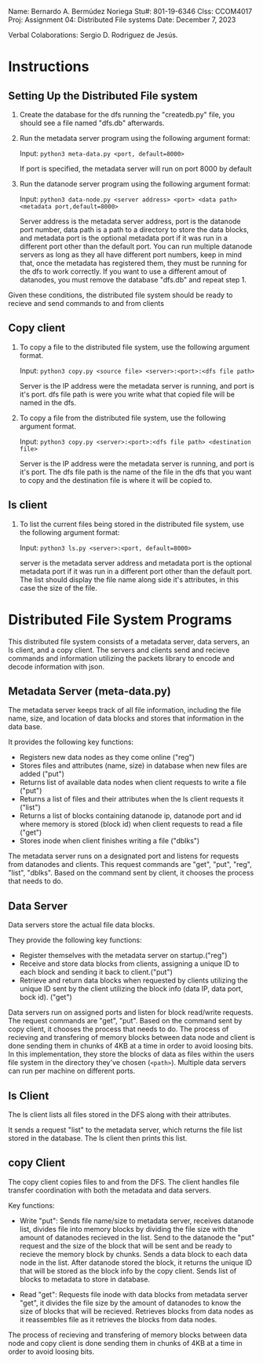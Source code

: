 Name:   Bernardo A. Bermúdez Noriega
Stu#:   801-19-6346
Clss:   CCOM4017
Proj:   Assignment 04: Distributed File systems
Date:   December 7, 2023

Verbal Colaborations: Sergio D. Rodriguez de Jesús.

# Instructions 

## Setting Up the Distributed File system

1.  Create the database for the dfs running the "createdb.py" file, you should see a file named 
    "dfs.db" afterwards.


2.  Run the metadata server program using the following argument format:

    Input:  `python3 meta-data.py <port, default=8000>`

    If port is specified, the metadata server will run on port 8000 by default


3.  Run the datanode server program using the following argument format:

    Input:  `python3 data-node.py <server address> <port> <data path> <metadata port,default=8000>`

    Server address is the metadata server address, port is the datanode port number, 
    data path is a path to a directory to store the data blocks, and metadata port is 
    the optional metadata port if it was run in a different port other than the default port.
    You can run multiple datanode servers as long as they all have different port numbers,
    keep in mind that, once the metadata has registered them, they must be running 
    for the dfs to work correctly. If you want to use a different amout of datanodes, you must
    remove the database "dfs.db" and repeat step 1.

Given these conditions, the distributed file system should be ready to recieve and send commands to
and from clients


## Copy client

1.  To copy a file to the distributed file system, use the following argument format.

    Input:  `python3 copy.py <source file> <server>:<port>:<dfs file path>`

    Server is the IP address were the metadata server is running, and port is it's port.
    dfs file path is were you write what that copied file will be named in the dfs.


2.  To copy a file from the distributed file system, use the following argument format.

    Input:  `python3 copy.py <server>:<port>:<dfs file path> <destination file>`

    Server is the IP address were the metadata server is running, and port is it's port.
    The dfs file path is the name of the file in the dfs that you want to copy and the destination
    file is where it will be copied to.


## ls client

1.  To list the current files being stored in the distributed file system, use the following argument format:

    Input: `python3 ls.py <server>:<port, default=8000>`

    server is the metadata server address and metadata port is the optional metadata 
    port if it was run in a different port other than the default port. The list should display the 
    file name along side it's attributes, in this case the size of the file.


# Distributed File System Programs

This distributed file system consists of a metadata server, data servers, an ls client, and a copy client.
The servers and clients send and recieve commands and information utilizing the packets library to encode 
and decode information with json.

## Metadata Server (meta-data.py)

The metadata server keeps track of all file information, including the file name, size, and location 
of data blocks and stores that information in the data base.

It provides the following key functions:

-   Registers new data nodes as they come online ("reg")
-   Stores files and attributes (name, size) in database when new files are added ("put")
-   Returns list of available data nodes when client requests to write a file ("put")
-   Returns a list of files and their attributes when the ls client requests it ("list")
-   Returns a list of blocks containing datanode ip, datanode port and id where memory is stored (block id)
    when client requests to read a file ("get")
-   Stores inode when client finishes writing a file ("dblks")

The metadata server runs on a designated port and listens for requests from datanodes and clients. 
This request commands are "get", "put", "reg", "list", "dblks". Based on the command sent by client, it chooses 
the process that needs to do.

## Data Server 

Data servers store the actual file data blocks. 

They provide the following key functions:

-   Register themselves with the metadata server on startup.("reg")
-   Receive and store data blocks from clients, assigning a unique ID to each block and sending
    it back to client.("put")
-   Retrieve and return data blocks when requested by clients utilizing the unique ID sent by the
    client utilizing the block info (data IP, data port, bock id). ("get")

Data servers run on assigned ports and listen for block read/write requests. 
The request commands are "get", "put". Based on the command sent by copy client, it chooses the process 
that needs to do. The process of recieving and transfering of memory blocks between data node and client 
is done sending them in chunks of 4KB at a time in order to avoid loosing bits. In this implementation, 
they store the blocks of data as files within the users file system in the directory they've chosen 
(`<path>`). Multiple data servers can run per machine on different ports. 

## ls Client

The ls client lists all files stored in the DFS along with their attributes.

It sends a request "list" to the metadata server, which returns the file list stored in the database. 
The ls client then prints this list.

## copy Client 

The copy client copies files to and from the DFS. The client handles file transfer coordination 
with both the metadata and data servers.

Key functions:

-   Write "put": Sends file name/size to metadata server, receives datanode list, divides file into 
    memory blocks by dividing the file size with the amount of datanodes recieved in the list. Send 
    to the datanode the "put" request and the size of the block that will be sent and be ready to recieve 
    the memory block by chunks. Sends a data block to each data node in the list. After datanode stored 
    the block, it returns the unique ID that will be stored as the block info by the copy client. Sends
    list of blocks to metadata to store in database.

-   Read "get": Requests file inode with data blocks from metadata server "get", it divides the file size by the amount 
    of datanodes to know the size of blocks that will be recieved. Retrieves blocks from data nodes 
    as it reassembles file as it retrieves the blocks from data nodes.

The process of recieving and transfering of memory blocks between data node and copy client is done 
sending them in chunks of 4KB at a time in order to avoid loosing bits.